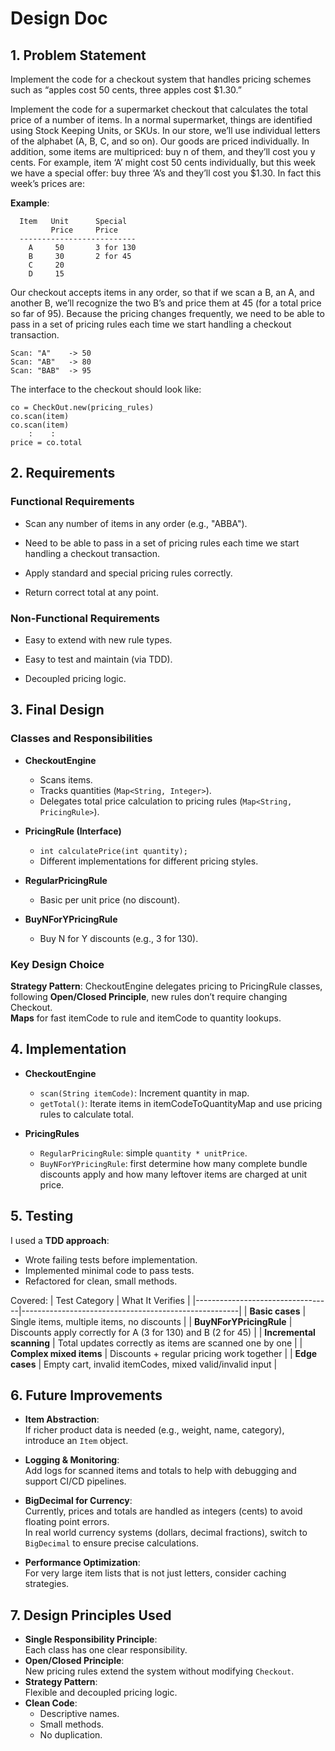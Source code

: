 # Design Doc

## 1. Problem Statement

Implement the code for a checkout system that handles pricing schemes such as “apples cost 50 cents, three apples cost $1.30.”

Implement the code for a supermarket checkout that calculates the total price of a number of items. In a normal supermarket, things are identified using Stock Keeping Units, or SKUs. In our store, we’ll use individual letters of the alphabet (A, B, C, and so on). Our goods are priced individually. In addition, some items are multipriced: buy n of them, and they’ll cost you y cents. For example, item ‘A’ might cost 50 cents individually, but this week we have a special offer: buy three ‘A’s and they’ll cost you $1.30. In fact this week’s prices are:

**Example**:

```
  Item   Unit      Special
         Price     Price
  --------------------------
    A     50       3 for 130
    B     30       2 for 45
    C     20
    D     15
```

Our checkout accepts items in any order, so that if we scan a B, an A, and another B, we’ll recognize the two B’s and price them at 45 (for a total price so far of 95). Because the pricing changes frequently, we need to be able to pass in a set of pricing rules each time we start handling a checkout transaction.

```
Scan: "A"    -> 50
Scan: "AB"   -> 80
Scan: "BAB"  -> 95
```

The interface to the checkout should look like:

```
co = CheckOut.new(pricing_rules)
co.scan(item)
co.scan(item)
    :    :
price = co.total
```

## 2. Requirements

### Functional Requirements

- Scan any number of items in any order (e.g., "ABBA").

- Need to be able to pass in a set of pricing rules each time we start handling a checkout transaction.

- Apply standard and special pricing rules correctly.

- Return correct total at any point.

### Non-Functional Requirements

- Easy to extend with new rule types.

- Easy to test and maintain (via TDD).

- Decoupled pricing logic.

## 3. Final Design

### Classes and Responsibilities

- **CheckoutEngine**

  - Scans items.
  - Tracks quantities (`Map<String, Integer>`).
  - Delegates total price calculation to pricing rules (`Map<String, PricingRule>`).

- **PricingRule (Interface)**

  - `int calculatePrice(int quantity);`
  - Different implementations for different pricing styles.

- **RegularPricingRule**

  - Basic per unit price (no discount).

- **BuyNForYPricingRule**

  - Buy N for Y discounts (e.g., 3 for 130).

### Key Design Choice

**Strategy Pattern**: CheckoutEngine delegates pricing to PricingRule classes, following **Open/Closed Principle**, new rules don’t require changing Checkout.  
**Maps** for fast itemCode to rule and itemCode to quantity lookups.

## 4. Implementation

- **CheckoutEngine**

  - `scan(String itemCode)`: Increment quantity in map.
  - `getTotal()`: Iterate items in itemCodeToQuantityMap and use pricing rules to calculate total.

- **PricingRules**
  - `RegularPricingRule`: simple `quantity * unitPrice`.
  - `BuyNForYPricingRule`: first determine how many complete bundle discounts apply and how many leftover items are charged at unit price.

## 5. Testing

I used a **TDD approach**:

- Wrote failing tests before implementation.
- Implemented minimal code to pass tests.
- Refactored for clean, small methods.

Covered:
| Test Category | What It Verifies |
|----------------------------------|------------------------------------------------------|
| **Basic cases** | Single items, multiple items, no discounts |
| **BuyNForYPricingRule** | Discounts apply correctly for A (3 for 130) and B (2 for 45) |
| **Incremental scanning** | Total updates correctly as items are scanned one by one |
| **Complex mixed items** | Discounts + regular pricing work together |
| **Edge cases** | Empty cart, invalid itemCodes, mixed valid/invalid input |

## 6. Future Improvements

- **Item Abstraction**:  
  If richer product data is needed (e.g., weight, name, category), introduce an `Item` object.

- **Logging & Monitoring**:  
  Add logs for scanned items and totals to help with debugging and support CI/CD pipelines.

- **BigDecimal for Currency**:  
  Currently, prices and totals are handled as integers (cents) to avoid floating point errors.  
  In real world currency systems (dollars, decimal fractions), switch to `BigDecimal` to ensure precise calculations.

- **Performance Optimization**:  
  For very large item lists that is not just letters, consider caching strategies.

## 7. Design Principles Used

- **Single Responsibility Principle**:  
  Each class has one clear responsibility.
- **Open/Closed Principle**:  
  New pricing rules extend the system without modifying `Checkout`.
- **Strategy Pattern**:  
  Flexible and decoupled pricing logic.
- **Clean Code**:
  - Descriptive names.
  - Small methods.
  - No duplication.
